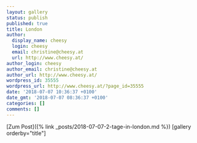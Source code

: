 ```yaml
---
layout: gallery
status: publish
published: true
title: London
author:
  display_name: cheesy
  login: cheesy
  email: christine@cheesy.at
  url: http://www.cheesy.at/
author_login: cheesy
author_email: christine@cheesy.at
author_url: http://www.cheesy.at/
wordpress_id: 35555
wordpress_url: http://www.cheesy.at/?page_id=35555
date: '2018-07-07 10:36:37 +0100'
date_gmt: '2018-07-07 08:36:37 +0100'
categories: []
comments: []
---
```


[Zum Post]({% link _posts/2018-07-07-2-tage-in-london.md %})
[gallery orderby="title"]
